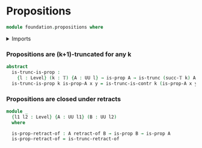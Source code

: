 # Propositions

```agda
module foundation.propositions where
```

<details><summary>Imports</summary>

```agda
open import foundation-core.propositions public

open import foundation.contractible-types

open import foundation-core.dependent-pair-types
open import foundation-core.equivalences
open import foundation-core.function-extensionality
open import foundation-core.functions
open import foundation-core.homotopies
open import foundation-core.retractions
open import foundation-core.truncated-types
open import foundation-core.truncation-levels
open import foundation-core.universe-levels
```

</details>

### Propositions are (k+1)-truncated for any k

```agda
abstract
  is-trunc-is-prop :
    {l : Level} (k : 𝕋) {A : UU l} → is-prop A → is-trunc (succ-𝕋 k) A
  is-trunc-is-prop k is-prop-A x y = is-trunc-is-contr k (is-prop-A x y)
```

### Propositions are closed under retracts

```agda
module _
  {l1 l2 : Level} {A : UU l1} (B : UU l2)
  where

  is-prop-retract-of : A retract-of B → is-prop B → is-prop A
  is-prop-retract-of = is-trunc-retract-of
```
